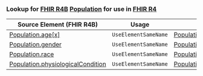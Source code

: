 ### Lookup for [FHIR R4B](https://hl7.org/fhir/R4B/) [Population](https://hl7.org/fhir/R4B/Population.html) for use in [FHIR R4](https://hl7.org/fhir/R4/)

| Source Element (FHIR R4B) | Usage | Target |
| -------------- | ----- | ------ |
| [Population.age[x]](https://hl7.org/fhir/R4B/Population.html#resource) | `UseElementSameName` | [Population.age[x]](https://hl7.org/fhir/R4/Population.html#resource) |
| [Population.gender](https://hl7.org/fhir/R4B/Population.html#resource) | `UseElementSameName` | [Population.gender](https://hl7.org/fhir/R4/Population.html#resource) |
| [Population.race](https://hl7.org/fhir/R4B/Population.html#resource) | `UseElementSameName` | [Population.race](https://hl7.org/fhir/R4/Population.html#resource) |
| [Population.physiologicalCondition](https://hl7.org/fhir/R4B/Population.html#resource) | `UseElementSameName` | [Population.physiologicalCondition](https://hl7.org/fhir/R4/Population.html#resource) |
